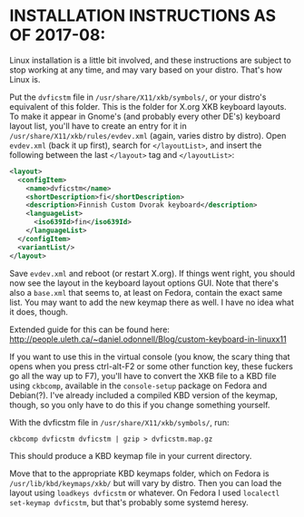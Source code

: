 # INSTALLATION INSTRUCTIONS AS OF 2017-08:

Linux installation is a little bit involved, and these instructions are subject
to stop working at any time, and may vary based on your distro. That's how Linux
is.

Put the `dvficstm` file in `/usr/share/X11/xkb/symbols/`, or your distro's
equivalent of this folder. This is the folder for X.org XKB keyboard layouts.
To make it appear in Gnome's (and probably every other DE's) keyboard layout
list, you'll have to create an entry for it in
`/usr/share/X11/xkb/rules/evdev.xml` (again, varies distro by distro).
Open `evdev.xml` (back it up first), search for `</layoutList>`,
and insert the following between the last `</layout>` tag and `</layoutList>`:

```xml
<layout>
  <configItem>
    <name>dvficstm</name>
    <shortDescription>fi</shortDescription>
    <description>Finnish Custom Dvorak keyboard</description>
    <languageList>
      <iso639Id>fin</iso639Id>
    </languageList>
  </configItem>
  <variantList/>
</layout>
```

Save `evdev.xml` and reboot (or restart X.org). If things went right, you should
now see the layout in the keyboard layout options GUI. Note that there's also
a `base.xml` that seems to, at least on Fedora, contain the exact same list.
You may want to add the new keymap there as well. I have no idea what it does,
though.

Extended guide for this can be found here:
http://people.uleth.ca/~daniel.odonnell/Blog/custom-keyboard-in-linuxx11


If you want to use this in the virtual console (you know, the scary thing that
opens when you press ctrl-alt-F2 or some other function key, these fuckers go
all the way up to F7), you'll have to convert the XKB file to a KBD file using
`ckbcomp`, available in the `console-setup` package on Fedora and Debian(?). I've already included a compiled KBD version of the keymap, though,
so you only have to do this if you change something yourself.

With the dvficstm file in `/usr/share/X11/xkb/symbols/`, run:
```
ckbcomp dvficstm dvficstm | gzip > dvficstm.map.gz
```
This should produce a KBD keymap file in your current directory.

Move that to the appropriate KBD keymaps folder, which on Fedora is
`/usr/lib/kbd/keymaps/xkb/` but will vary by distro. Then you can load the
layout using `loadkeys dvficstm` or whatever.
On Fedora I used `localectl set-keymap dvficstm`, but that's probably some
systemd heresy.
